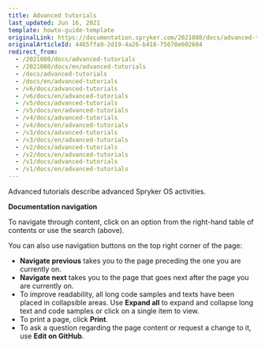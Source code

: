 ```yaml
---
title: Advanced tutorials
last_updated: Jun 16, 2021
template: howto-guide-template
originalLink: https://documentation.spryker.com/2021080/docs/advanced-tutorials
originalArticleId: 4465ffa9-2d19-4a26-b418-75670e602604
redirect_from:
  - /2021080/docs/advanced-tutorials
  - /2021080/docs/en/advanced-tutorials
  - /docs/advanced-tutorials
  - /docs/en/advanced-tutorials
  - /v6/docs/advanced-tutorials
  - /v6/docs/en/advanced-tutorials
  - /v5/docs/advanced-tutorials
  - /v5/docs/en/advanced-tutorials
  - /v4/docs/advanced-tutorials
  - /v4/docs/en/advanced-tutorials
  - /v3/docs/advanced-tutorials
  - /v3/docs/en/advanced-tutorials
  - /v2/docs/advanced-tutorials
  - /v2/docs/en/advanced-tutorials
  - /v1/docs/advanced-tutorials
  - /v1/docs/en/advanced-tutorials
---
```


Advanced tutorials describe advanced Spryker OS activities.

**Documentation navigation**

To navigate through content, click on an option from the right-hand table of contents or use the search (above).

You can also use navigation buttons on the top right corner of the page:

* **Navigate previous** takes you to the page preceding the one you are currently on.
* **Navigate next** takes you to the page that goes next after the page you are currently on.
* To improve readability, all long code samples and texts have been placed in collapsible areas. Use **Expand all** to expand and collapse long text and code samples or click on a single item to view.
* To print a page, click **Print**.
* To ask a question regarding the page content or request a change to it, use **Edit on GitHub**.

